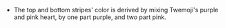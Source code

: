- The top and bottom stripes' color is derived by mixing Twemoji's purple and pink heart, by one part purple, and two part pink.

